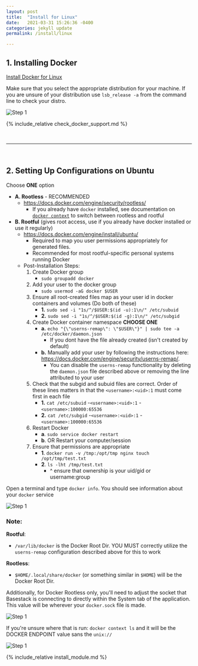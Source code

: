 ```yaml
---
layout: post
title:  "Install for Linux"
date:   2021-03-31 15:26:36 -0400
categories: jekyll update
permalink: /install/linux

---
```


## 1. Installing Docker

<a href="https://docs.docker.com/engine/install/#server">Install Docker for Linux</a>

Make sure that you select the appropriate distribution for your machine. If you are unsure of your distribution use `lsb_release -a` from the command line to check your distro.

![Step 1]({{site.baseurl}}/assets/img/release_distro.png "Title")

{% include_relative check_docker_support.md %}

<br>
<hr>
<br>

## 2. Setting Up Configurations on Ubuntu

Choose **ONE** option

- **A. Rootless** - RECOMMENDED 
	- https://docs.docker.com/engine/security/rootless/
		- If you already have `docker` installed, see documentation on [`docker context`](https://docs.docker.com/engine/security/rootless/#client) to switch between rootless and rootful
- **B. Rootful** (gives root access, use if you already have docker installed or use it regularly)
	- https://docs.docker.com/engine/install/ubuntu/
		- Required to map you user permissions appropriately for generated files.
		- Recommended for most rootful-specific personal systems running Docker
	- Post-Installation Steps:
		1. Create Docker group
			- `sudo groupadd docker`
		2. Add your user to the docker group
			- `sudo usermod -aG docker $USER`
		3. Ensure all root-created files map as your user id in docker containers and volumes (Do both of these)
			- **1.** `sudo sed -i "1s/^/$USER:$(id -u):1\n/" /etc/subuid`
			- **2.** `sudo sed -i "1s/^/$USER:$(id -g):1\n/" /etc/subgid`
		4. Create Docker container namespace **CHOOSE ONE**
			- **a.** `echo "{\"userns-remap\": \"$USER\"}" | sudo tee -a /etc/docker/daemon.json`
				- If you dont have the file already created (isn't created by default)
			- **b.** Manually add your user by following the instructions here: https://docs.docker.com/engine/security/userns-remap/.
				- You can disable the `userns-remap` functionality by deleting the `daemon.json` file described above or removing the line attributed to your user
		5. Check that the subgid and subuid files are correct. Order of these lines matters in that the `<username>:<uid>:1` must come first in each file
			- **1.** `cat /etc/subuid`
				-`<username>:<uid>:1`
				-`<username>:100000:65536`
			- **2.** `cat /etc/subgid`
				-`<username>:<uid>:1`
				-`<username>:100000:65536` 
		6. Restart Docker 
			- **a**. `sudo service docker restart`
			- **b**. OR Restart your computer/session
		7. Ensure that permissions are appropriate
			- **1**. `docker run -v /tmp:/opt/tmp nginx touch /opt/tmp/test.txt`
			- **2**. `ls -lht /tmp/test.txt` 
				- ^ ensure that ownership is your uid/gid or username:group

Open a terminal and type `docker info`. You should see information about your `docker` service

![Step 1]({{site.url}}/assets/img/docker_info.png "Title")

### Note:

**Rootful**:
- `/var/lib/docker` is the Docker Root Dir. YOU MUST correctly utilize the `userns-remap` configuration described above for this to work

**Rootless**:
- `$HOME/.local/share/docker` (or something similar in `$HOME`) will be the Docker Root Dir. 

Additionally, for Docker Rootless only, you'll need to adjust the socket that Basestack is connecting to directly within the System tab of the application. This value will be wherever your `docker.sock` file is made. 

![Step 1]({{site.baseurl}}/assets/img/change_socket.png "Title")

If you're unsure where that is run: `docker context ls` and it will be the DOCKER ENDPOINT value sans the `unix://` 

![Step 1]({{site.baseurl}}/assets/img/docker_context_ls.png "Title")


{% include_relative install_module.md %}


